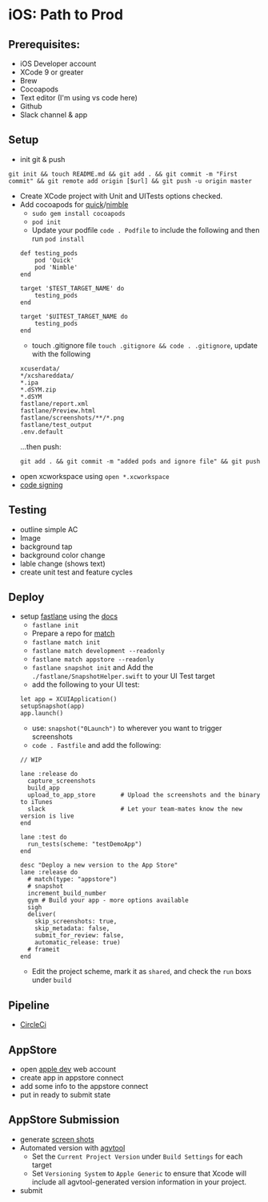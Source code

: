 # iOS: Path to Prod

## Prerequisites:
- iOS Developer account
- XCode 9 or greater
- Brew
- Cocoapods
- Text editor (I'm using vs code here)
- Github
- Slack channel & app


## Setup
- init git & push 
```
git init && touch README.md && git add . && git commit -m "First commit" && git remote add origin [$url] && git push -u origin master
```
- Create XCode project with Unit and UITests options checked.
- Add cocoapods for [quick](https://github.com/Quick/Quick)/[nimble](https://github.com/Quick/Nimble)
  - `sudo gem install cocoapods`
  - `pod init`
  - Update your podfile `code . Podfile` to include the following and then run `pod install`
  ```
  def testing_pods
      pod 'Quick'
      pod 'Nimble'
  end

  target '$TEST_TARGET_NAME' do
      testing_pods
  end

  target '$UITEST_TARGET_NAME do
      testing_pods
  end
  ```
  - touch .gitignore file `touch .gitignore && code . .gitignore`, update with the following
  ```
  xcuserdata/
  */xcshareddata/
  *.ipa
  *.dSYM.zip
  *.dSYM
  fastlane/report.xml
  fastlane/Preview.html
  fastlane/screenshots/**/*.png
  fastlane/test_output
  .env.default
  ```
  ...then push:
  ```
  git add . && git commit -m "added pods and ignore file" && git push
  ```
- open xcworkspace using `open *.xcworkspace`
- [code signing](use_automatic_signing)

## Testing
- outline simple AC
- Image
- background tap
- background color change
- lable change (shows text)
- create unit test and feature cycles

## Deploy
- setup [fastlane](https://fastlane.tools/) using the [docs](https://docs.fastlane.tools/)
  - `fastlane init`
  - Prepare a repo for [match](https://docs.fastlane.tools/actions/match/)
  - `fastlane match init`
  - `fastlane match development --readonly`
  - `fastlane match appstore --readonly`
  - `fastlane snapshot init` and Add the `./fastlane/SnapshotHelper.swift` to your UI Test target
  - add the following to your UI test:
  ```
  let app = XCUIApplication()
  setupSnapshot(app)
  app.launch()
  ```
  - use: `snapshot("0Launch")` to wherever you want to trigger screenshots
  - `code . Fastfile` and add the following:
  ```
  // WIP
  
  lane :release do
    capture_screenshots
    build_app
    upload_to_app_store       # Upload the screenshots and the binary to iTunes
    slack                     # Let your team-mates know the new version is live
  end
  
  lane :test do
    run_tests(scheme: "testDemoApp")
  end
  
  desc "Deploy a new version to the App Store"
  lane :release do
    # match(type: "appstore")
    # snapshot
    increment_build_number
    gym # Build your app - more options available
    sigh
    deliver(
      skip_screenshots: true,
      skip_metadata: false,
      submit_for_review: false,
      automatic_release: true)
    # frameit
  end
  ```
  - Edit the project scheme, mark it as `shared`, and check the `run` boxs under `build`
  
## Pipeline
- [CircleCi](https://circleci.com/)

## AppStore
- open [apple dev](https://developer.apple.com/) web account
- create app in appstore connect
- add some info to the appstore connect
- put in ready to submit state

## AppStore Submission
- generate [screen shots](https://docs.fastlane.tools/getting-started/ios/screenshots/)
- Automated version with [agvtool](https://developer.apple.com/library/archive/qa/qa1827/_index.html)
  - Set the `Current Project Version` under `Build Settings` for each target
  - Set `Versioning System` to `Apple Generic` to ensure that Xcode will include all agvtool-generated version information in your project.
- submit
